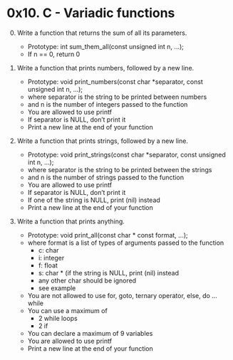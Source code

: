 # 0x10. C - Variadic functions

0. Write a function that returns the sum of all its parameters.
	- Prototype: int sum_them_all(const unsigned int n, ...);
	- If n == 0, return 0

1. Write a function that prints numbers, followed by a new line.
	- Prototype: void print_numbers(const char *separator, const unsigned int n, ...);
	- where separator is the string to be printed between numbers
	- and n is the number of integers passed to the function
	- You are allowed to use printf
	- If separator is NULL, don’t print it
	- Print a new line at the end of your function

2. Write a function that prints strings, followed by a new line.
	- Prototype: void print_strings(const char *separator, const unsigned int n, ...);
	- where separator is the string to be printed between the strings
	- and n is the number of strings passed to the function
	- You are allowed to use printf
	- If separator is NULL, don’t print it
	- If one of the string is NULL, print (nil) instead
	- Print a new line at the end of your function

3. Write a function that prints anything.
	- Prototype: void print_all(const char * const format, ...);
	- where format is a list of types of arguments passed to the function
		- c: char
		- i: integer
		- f: float
		- s: char * (if the string is NULL, print (nil) instead
		- any other char should be ignored
		- see example
	- You are not allowed to use for, goto, ternary operator, else, do ... while
	- You can use a maximum of
		- 2 while loops
		- 2 if
	- You can declare a maximum of 9 variables
	- You are allowed to use printf
	- Print a new line at the end of your function
